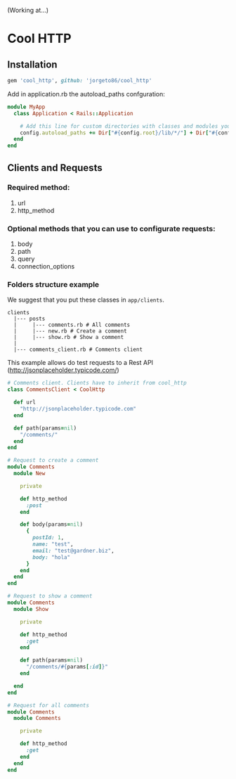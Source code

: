 (Working at...)

# Cool HTTP

## Installation
```ruby
gem 'cool_http', github: 'jorgeto86/cool_http'
```

Add in application.rb the autoload_paths confguration:
```ruby
module MyApp
  class Application < Rails::Application

    # Add this line for custom directories with classes and modules you want to be autoloadable.
    config.autoload_paths += Dir["#{config.root}/lib/*/"] + Dir["#{config.root}/lib"]
  end
end
```

## Clients and Requests

### Required method:

1. url
2. http_method

### Optional methods that you can use to configurate requests:

1. body
2. path
3. query
4. connection_options

### Folders structure example
We suggest that you put these classes in `app/clients`.
```console
clients
  |--- posts
  |     |--- comments.rb # All comments
  |     |--- new.rb # Create a comment
  |     |--- show.rb # Show a comment
  |
  |--- comments_client.rb # Comments client
```

This example allows do test requests to a Rest API (http://jsonplaceholder.typicode.com/)

```ruby
# Comments client. Clients have to inherit from cool_http
class CommentsClient < CoolHttp

  def url
    "http://jsonplaceholder.typicode.com"
  end

  def path(params=nil)
    "/comments/"
  end
end

# Request to create a comment
module Comments
  module New

    private

    def http_method
      :post
    end

    def body(params=nil)
      {
        postId: 1,
        name: "test",
        email: "test@gardner.biz",
        body: "hola"
      }
    end
  end
end

# Request to show a comment
module Comments
  module Show

    private

    def http_method
      :get
    end

    def path(params=nil)
      "/comments/#{params[:id]}"
    end

  end
end

# Request for all comments
module Comments
  module Comments

    private

    def http_method
      :get
    end
  end
end
```
